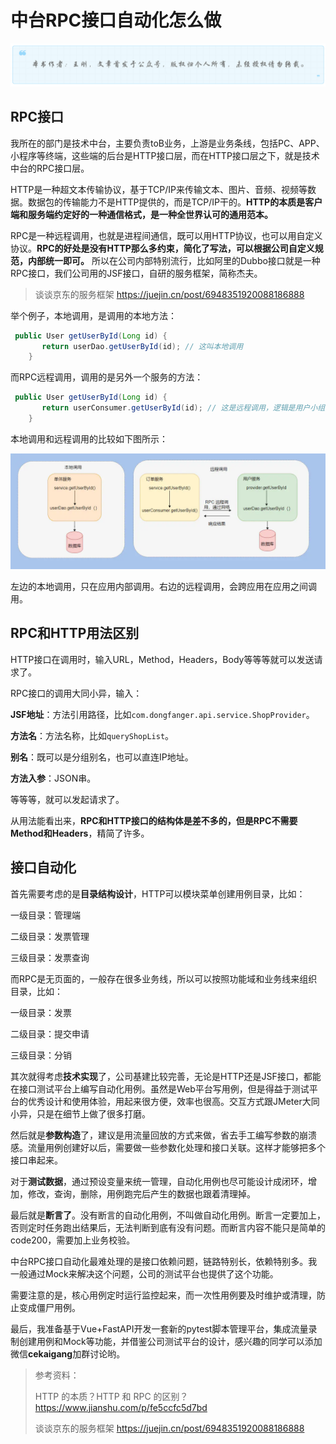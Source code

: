# 中台RPC接口自动化怎么做
![](../wanggang.png)

## RPC接口

我所在的部门是技术中台，主要负责toB业务，上游是业务条线，包括PC、APP、小程序等终端，这些端的后台是HTTP接口层，而在HTTP接口层之下，就是技术中台的RPC接口层。

HTTP是一种超文本传输协议，基于TCP/IP来传输文本、图片、音频、视频等数据。数据包的传输能力不是HTTP提供的，而是TCP/IP干的。**HTTP的本质是客户端和服务端约定好的一种通信格式，是一种全世界认可的通用范本。**

RPC是一种远程调用，也就是进程间通信，既可以用HTTP协议，也可以用自定义协议。**RPC的好处是没有HTTP那么多约束，简化了写法，可以根据公司自定义规范，内部统一即可。** 所以在公司内部特别流行，比如阿里的Dubbo接口就是一种RPC接口，我们公司用的JSF接口，自研的服务框架，简称杰夫。

> 谈谈京东的服务框架 https://juejin.cn/post/6948351920088186888

举个例子，本地调用，是调用的本地方法：

```java
 public User getUserById(Long id) {
       return userDao.getUserById(id); // 这叫本地调用
    }
```

而RPC远程调用，调用的是另外一个服务的方法：

```java
 public User getUserById(Long id) {
       return userConsumer.getUserById(id); // 这是远程调用，逻辑是用户小组的服务实现的。
    }
```

本地调用和远程调用的比较如下图所示：

![](000001-中台RPC接口自动化怎么做/2022-04-21-10-06-12-image.png)

左边的本地调用，只在应用内部调用。右边的远程调用，会跨应用在应用之间调用。

## RPC和HTTP用法区别

HTTP接口在调用时，输入URL，Method，Headers，Body等等等就可以发送请求了。

RPC接口的调用大同小异，输入：

**JSF地址**：方法引用路径，比如`com.dongfanger.api.service.ShopProvider`。

**方法名**：方法名称，比如`queryShopList`。

**别名**：既可以是分组别名，也可以直连IP地址。

**方法入参**：JSON串。

等等等，就可以发起请求了。

从用法能看出来，**RPC和HTTP接口的结构体是差不多的，但是RPC不需要Method和Headers**，精简了许多。

## 接口自动化

首先需要考虑的是**目录结构设计**，HTTP可以模块菜单创建用例目录，比如：

一级目录：管理端

二级目录：发票管理

三级目录：发票查询

而RPC是无页面的，一般存在很多业务线，所以可以按照功能域和业务线来组织目录，比如：

一级目录：发票

二级目录：提交申请

三级目录：分销

其次就得考虑**技术实现**了，公司基建比较完善，无论是HTTP还是JSF接口，都能在接口测试平台上编写自动化用例。虽然是Web平台写用例，但是得益于测试平台的优秀设计和使用体验，用起来很方便，效率也很高。交互方式跟JMeter大同小异，只是在细节上做了很多打磨。

然后就是**参数构造**了，建议是用流量回放的方式来做，省去手工编写参数的崩溃感。流量用例创建好以后，需要做一些参数化处理和接口关联。这样才能够把多个接口串起来。

对于**测试数据**，通过预设变量来统一管理，自动化用例也尽可能设计成闭环，增加，修改，查询，删除，用例跑完后产生的数据也跟着清理掉。

最后就是**断言了**。没有断言的自动化用例，不叫做自动化用例。断言一定要加上，否则定时任务跑出结果后，无法判断到底有没有问题。而断言内容不能只是简单的code200，需要加上业务校验。

中台RPC接口自动化最难处理的是接口依赖问题，链路特别长，依赖特别多。我一般通过Mock来解决这个问题，公司的测试平台也提供了这个功能。

需要注意的是，核心用例定时运行监控起来，而一次性用例要及时维护或清理，防止变成僵尸用例。

最后，我准备基于Vue+FastAPI开发一套新的pytest脚本管理平台，集成流量录制创建用例和Mock等功能，并借鉴公司测试平台的设计，感兴趣的同学可以添加微信**cekaigang**加群讨论哟。

> 参考资料：
> 
> HTTP 的本质？HTTP 和 RPC 的区别？ https://www.jianshu.com/p/fe5ccfc5d7bd
> 
> 谈谈京东的服务框架 https://juejin.cn/post/6948351920088186888
